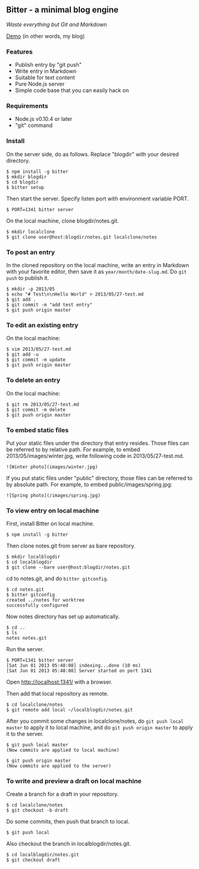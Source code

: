 ## Bitter - a minimal blog engine

_Waste everything but Git and Markdown_

[Demo](http://notes.kyu-mu.net/2013/05/27/markdown_example) (in other words, my blog)

### Features

- Publish entry by "git push"
- Write entry in Markdown
- Suitable for text content
- Pure Node.js server
- Simple code base that you can easily hack on

### Requirements

- Node.js v0.10.4 or later
- "git" command

### Install

On the server side, do as follows. Replace "blogdir" with your desired directory.

    $ npm install -g bitter
    $ mkdir blogdir
    $ cd blogdir
    $ bitter setup

Then start the server. Specify listen port with environment variable PORT.

    $ PORT=1341 bitter server

On the local machine, clone blogdir/notes.git.

    $ mkdir localclone
    $ git clone user@host:blogdir/notes.git localclone/notes

### To post an entry

In the cloned repository on the local machine, write an entry in Markdown with your favorite editor, then save it as `year/month/date-slug.md`. Do `git push` to publish it.

    $ mkdir -p 2013/05
    $ echo "# Test\n\nHello World" > 2013/05/27-test.md
    $ git add .
    $ git commit -m "add test entry"
    $ git push origin master

### To edit an existing entry

On the local machine:

    $ vim 2013/05/27-test.md
    $ git add -u
    $ git commit -m update
    $ git push origin master

### To delete an entry

On the local machine:

    $ git rm 2013/05/27-test.md
    $ git commit -m delete
    $ git push origin master

### To embed static files

Put your static files under the directory that entry resides. Those files can be referred to by relative path. For example, to embed 2013/05/images/winter.jpg, write following code in 2013/05/27-test.md.

    ![Winter photo](images/winter.jpg)

If you put static files under "public" directory, those files can be referred to by absolute path. For example, to embed public/images/spring.jpg:

    ![Spring photo](/images/spring.jpg)

### To view entry on local machine

First, install Bitter on local machine.

    $ npm install -g bitter

Then clone notes.git from server as bare repository.

    $ mkdir localblogdir
    $ cd localblogdir
    $ git clone --bare user@host:blogdir/notes.git

cd to notes.git, and do `bitter gitconfig`.

    $ cd notes.git
    $ bitter gitconfig
    created ../notes for worktree
    successfully configured

Now notes directory has set up automatically.

    $ cd ..
    $ ls
    notes notes.git

Run the server.

    $ PORT=1341 bitter server
    [Sat Jun 01 2013 05:48:08] indexing...done (10 ms)
    [Sat Jun 01 2013 05:48:08] Server started on port 1341

Open [http://localhost:1341/](http://localhost:1341/) with a browser.

Then add that local repository as remote.

    $ cd localclone/notes
    $ git remote add local ~/localblogdir/notes.git

After you commit some changes in localclone/notes, do `git push local master` to apply it to local machine, and do `git push origin master` to apply it to the server.

    $ git push local master
    (Now commits are applied to local machine)

    $ git push origin master
    (Now commits are applied to the server)

### To write and preview a draft on local machine

Create a branch for a draft in your repository.

    $ cd localclone/notes
    $ git checkout -b draft

Do some commits, then push that branch to local.

    $ git push local

Also checkout the branch in localblogdir/notes.git.

    $ cd localblogdir/notes.git
    $ git checkout draft
